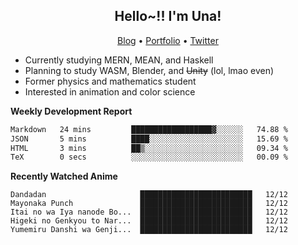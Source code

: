 <h2 align="center">
  Hello~!! I'm Una!
</h2>

<p align="center">
  <a href="https://anarchy.website/">Blog</a> &bull;
  <a href="https://una-ada.github.io/">Portfolio</a> &bull;
  <a href="https://twitter.com/xn__z7x">Twitter</a>
</p>

- Currently studying MERN, MEAN, and Haskell
- Planning to study WASM, Blender, and ~~Unity~~ (lol, lmao even)
- Former physics and mathematics student
- Interested in animation and color science

**Weekly Development Report**

<!--START_SECTION:waka-->

```txt
Markdown   24 mins         ██████████████████▓░░░░░░   74.88 %
JSON       5 mins          ████░░░░░░░░░░░░░░░░░░░░░   15.69 %
HTML       3 mins          ██▒░░░░░░░░░░░░░░░░░░░░░░   09.34 %
TeX        0 secs          ░░░░░░░░░░░░░░░░░░░░░░░░░   00.09 %
```

<!--END_SECTION:waka-->

**Recently Watched Anime**

<!-- RECENT-ANIME:START -->

    Dandadan                     █████████████████████████   12/12
    Mayonaka Punch               █████████████████████████   12/12
    Itai no wa Iya nanode Bo...  █████████████████████████   12/12
    Higeki no Genkyou to Nar...  █████████████████████████   12/12
    Yumemiru Danshi wa Genji...  █████████████████████████   12/12
<!-- RECENT-ANIME:END -->
